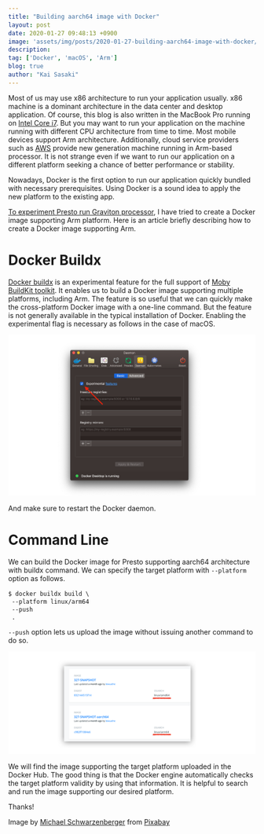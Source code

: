 ```yaml
---
title: "Building aarch64 image with Docker"
layout: post
date: 2020-01-27 09:48:13 +0900
image: 'assets/img/posts/2020-01-27-building-aarch64-image-with-docker/catch.jpg'
description:
tag: ['Docker', 'macOS', 'Arm']
blog: true
author: "Kai Sasaki"
---
```


Most of us may use x86 architecture to run your application usually. x86 machine is a dominant architecture in the data center and desktop application. Of course, this blog is also written in the MacBook Pro running on [Intel Core i7](https://en.wikipedia.org/wiki/List_of_Intel_Core_i7_microprocessors). But you may want to run your application on the machine running with different CPU architecture from time to time. Most mobile devices support Arm architecture. Additionally, cloud service providers such as [AWS](https://aws.amazon.com/about-aws/whats-new/2019/12/announcing-new-amazon-ec2-m6g-c6g-and-r6g-instances-powered-by-next-generation-arm-based-aws-graviton2-processors/) provide new generation machine running in Arm-based processor. It is not strange even if we want to run our application on a different platform seeking a chance of better performance or stability.

Nowadays, Docker is the first option to run our application quickly bundled with necessary prerequisites. Using Docker is a sound idea to apply the new platform to the existing app.

[To experiment Presto run Graviton processor](https://prestosql.io/blog/2019/12/23/Presto-Experiment-with-Graivton-Processor.html), I have tried to create a Docker image supporting Arm platform. Here is an article briefly describing how to create a Docker image supporting Arm.

# Docker Buildx

[Docker buildx](https://docs.docker.com/buildx/working-with-buildx/) is an experimental feature for the full support of [Moby BuildKit toolkit](https://github.com/moby/buildkit). It enables us to build a Docker image supporting multiple platforms, including Arm. The feature is so useful that we can quickly make the cross-platform Docker image with a one-line command. But the feature is not generally available in the typical installation of Docker. Enabling the experimental flag is necessary as follows in the case of macOS.

![experimental](assets/img/posts/2020-01-27-building-aarch64-image-with-docker/docker-daemon.png)

And make sure to restart the Docker daemon.

# Command Line

We can build the Docker image for Presto supporting aarch64 architecture with buildx command. We can specify the target platform with `--platform` option as follows.

```
$ docker buildx build \
 --platform linux/arm64
 --push
 .
```

`--push` option lets us upload the image without issuing another command to do so.

![target platform](assets/img/posts/2020-01-27-building-aarch64-image-with-docker/platform.png)

We will find the image supporting the target platform uploaded in the Docker Hub. The good thing is that the Docker engine automatically checks the target platform validity by using that information. It is helpful to search and run the image supporting our desired platform.

Thanks!

Image by <a href="https://pixabay.com/users/blickpixel-52945/?utm_source=link-attribution&amp;utm_medium=referral&amp;utm_campaign=image&amp;utm_content=447483">Michael Schwarzenberger</a> from <a href="https://pixabay.com/?utm_source=link-attribution&amp;utm_medium=referral&amp;utm_campaign=image&amp;utm_content=447483">Pixabay</a>
